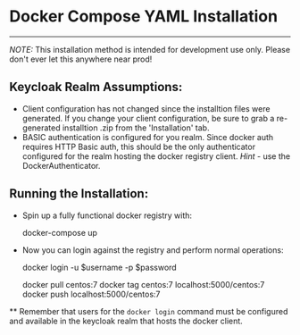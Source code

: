 # Docker Compose YAML Installation
-----------------------------------

*NOTE:* This installation method is intended for development use only.  Please don't ever let this anywhere near prod!

## Keycloak Realm Assumptions:
 - Client configuration has not changed since the installtion files were generated.  If you change your client configuration, be sure to grab a re-generated installtion .zip from the 'Installation' tab.
 - BASIC authentication is configured for you realm.  Since docker auth requires HTTP Basic auth, this should be the only authenticator configured for the realm hosting the docker registry client.  *Hint* - use the DockerAuthenticator.

## Running the Installation:
 - Spin up a fully functional docker registry with:
 
    docker-compose up
    
 - Now you can login against the registry and perform normal operations:
 
    docker login -u $username -p $password
    
    docker pull centos:7
    docker tag centos:7 localhost:5000/centos:7
    docker push localhost:5000/centos:7
    
 ** Remember that users for the `docker login` command must be configured and available in the keycloak realm that hosts the docker client.
